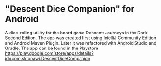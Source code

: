# "Descent Dice Companion" for Android

A dice-rolling utility for the board game Descent: Journeys in the Dark Second Edition.
The app was created first using IntelliJ Community Edition and Android Maven Plugin. Later it was refactored with Android Studio and Gradle. 
The app can be found in the Playstore https://play.google.com/store/apps/details?id=com.skronawi.DescentDiceCompanion


